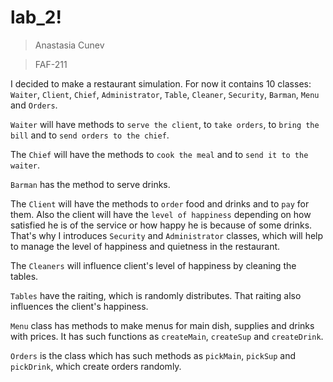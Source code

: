 # lab_2!
> Anastasia Cunev

> FAF-211

I decided to make a restaurant simulation. For now it contains 10 classes: `Waiter`, `Client`, `Chief`, `Administrator`, `Table`, `Cleaner`, `Security`, `Barman`, `Menu` and `Orders`. 

`Waiter` will have methods to `serve the client`, to `take orders`, to `bring the bill` and to `send orders to the chief`.

The `Chief` will have the methods to `cook the meal` and to `send it to the waiter`.

`Barman` has the method to serve drinks.

The `Client` will have the methods to `order` food and drinks and to `pay` for them. Also the client will have the `level of happiness` depending on how satisfied he is of the service or how happy he is because of some drinks. That's why I introduces `Security` and `Administrator` classes, which will help to manage the level of happiness and quietness in the restaurant.

The `Cleaners` will influence client's level of happiness by cleaning the tables.

`Tables` have the raiting, which is randomly distributes. That raiting also influences the client's happiness.

`Menu` class has methods to make menus for main dish, supplies and drinks with prices. It has such functions as `createMain`, `createSup` and `createDrink`.

`Orders` is the class which has such methods as `pickMain`, `pickSup` and `pickDrink`, which create orders randomly. 


